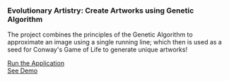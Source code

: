 ### Evolutionary Artistry: Create Artworks using Genetic Algorithm 

The project combines the principles of the Genetic Algorithm to approximate an image using a single running line; which then is used as a seed for Conway's Game of Life to generate unique artworks! 

[Run the Application]("https://evolutionary-artistry.streamlit.app/") <br>
[See Demo](https://www.youtube.com/embed/Fg6OHpA3eCE)
